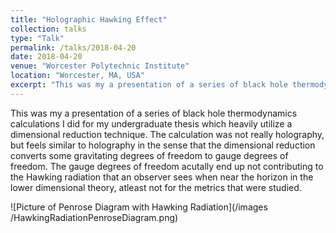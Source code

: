 ```yaml
---
title: "Holographic Hawking Effect"
collection: talks
type: "Talk"
permalink: /talks/2018-04-20
date: 2018-04-20
venue: "Worcester Polytechnic Institute"
location: "Worcester, MA, USA"
excerpt: "This was my a presentation of a series of black hole thermodynamics calculations I did for my undergraduate thesis which..."
---
```


This was my a presentation of a series of black hole thermodynamics calculations I did for my undergraduate thesis which heavily utilize a dimensional reduction technique. The calculation was not really holography, but feels similar to holography in the sense that the dimensional reduction converts some gravitating degrees of freedom to gauge degrees of freedom. The gauge degrees of freedom acutally end up not contributing to the Hawking radiation that an observer sees when near the horizon in the lower dimensional theory, atleast not for the metrics that were studied.

![Picture of Penrose Diagram with Hawking Radiation](/images
/HawkingRadiationPenroseDiagram.png)
